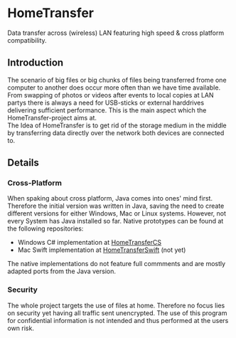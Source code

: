 # HomeTransfer
Data transfer across (wireless) LAN featuring high speed &amp; cross platform compatibility.

## Introduction
The scenario of big files or big chunks of files being transferred frome one computer to another does occur more often than we have time
available. From swapping of photos or videos after events to local copies at LAN partys there is always a need for USB-sticks or
external harddrives delivering sufficient performance. This is the main aspect which the HomeTransfer-project aims at.<br>
The Idea of HomeTransfer is to get rid of the storage medium in the middle by transferring data directly over the network both devices
are connected to.

## Details
### Cross-Platform
When spaking about cross platform, Java comes into ones' mind first. Therefore the initial version was written in Java, saving the need 
to create different versions for either Windows, Mac or Linux systems. However, not every System has Java installed so far. Native 
prototypes can be found at the following repositories:
<ul>
  <li>
    Windows C# implementation at <a href="https://github.com/JakobErpunkt/HomeTransferCS">HomeTransferCS</a>
  </li>
  <li>
    Mac Swift implementation at <a href="https://github.com/JakobErpunkt/HomeTransferSwift">HomeTransferSwift</a> (not yet)
  </li>
</ul>
The native implementations do not feature full commments and are mostly adapted ports from the Java version.

### Security
The whole project targets the use of files at home. Therefore no focus lies on security yet having all traffic sent unencrypted. The use 
of this program for confidential information is not intended and thus performed at the users own risk.
